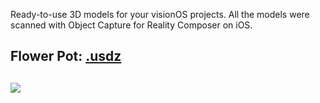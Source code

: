 
Ready-to-use 3D models for your visionOS projects. All the models were scanned with Object Capture for Reality Composer on iOS. 

## Flower Pot: [.usdz](https://github.com/amosgyamfi/open-visionos-3d-models/blob/master/usdz/Flower-Port.usdz)
![](https://github.com/amosgyamfi/open-visionos-3d-models/blob/master/img/3dModels.gif)
---
